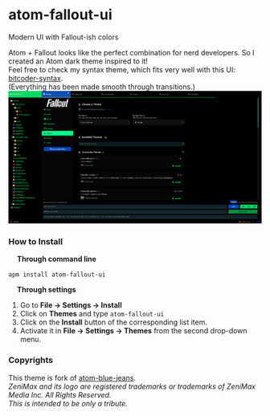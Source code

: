 # atom-fallout-ui
Modern UI with Fallout-ish colors

Atom + Fallout looks like the perfect combination for nerd developers. So I created an Atom dark theme inspired to it! <br>
Feel free to check my syntax theme, which fits very well with this UI: [bitcoder-syntax](https://atom.io/packages/bitcoder-syntax).
<br>
(Everything has been made smooth through transitions.)
<br>
![Theme screenshot](https://github.com/bitkris-dev/atom-fallout-ui/blob/master/assets/img/atom-fallout-ui-screenshot.png?raw=true)

### How to Install
**<img src="https://atom.io/favicon.ico" width="14" height="14" /> Through command line**

```shell
apm install atom-fallout-ui
```

**<img src="https://atom.io/favicon.ico" width="14" height="14" /> Through settings**  
  1. Go to **File -> Settings -> Install**
  2. Click on **Themes** and type `atom-fallout-ui`
  3. Click on the **Install** button of the corresponding list item.
  4. Activate it in  **File -> Settings -> Themes** from the second drop-down menu.

### Copyrights
This theme is fork of [atom-blue-jeans](https://github.com/mariosbraho/atom-blue-jeans-ui). <br>
*ZeniMax and its logo are registered trademarks or trademarks of ZeniMax Media Inc. All Rights Reserved. <br>
This is intended to be only a tribute.*
